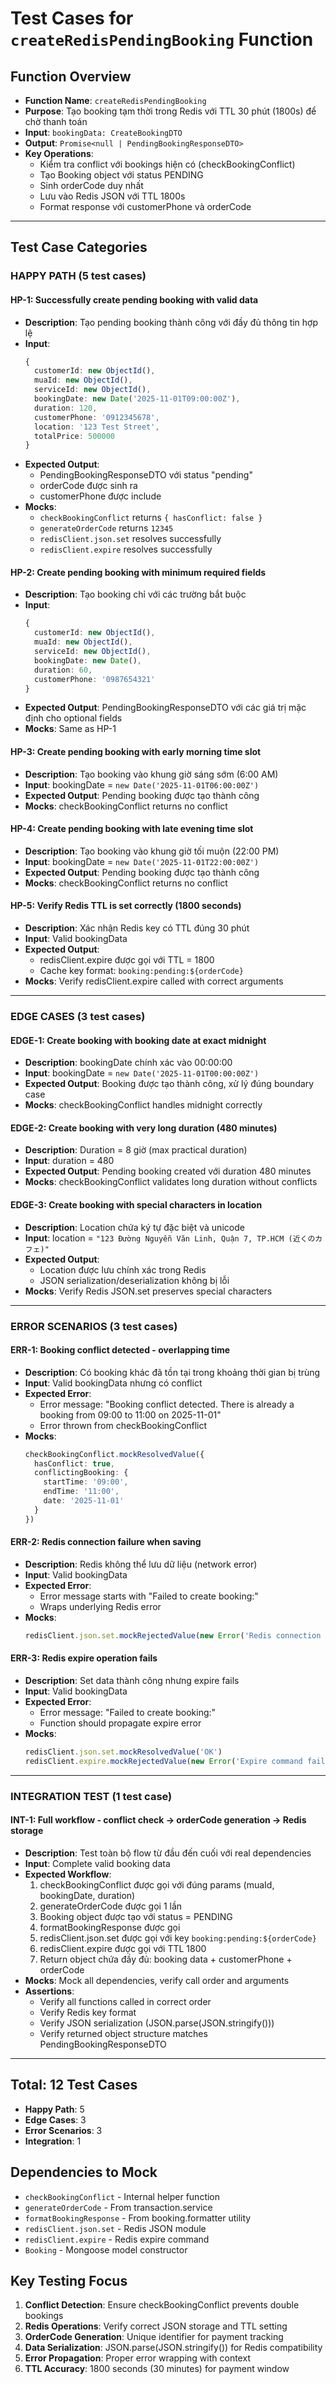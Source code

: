 # Test Cases for `createRedisPendingBooking` Function

## Function Overview
- **Function Name**: `createRedisPendingBooking`
- **Purpose**: Tạo booking tạm thời trong Redis với TTL 30 phút (1800s) để chờ thanh toán
- **Input**: `bookingData: CreateBookingDTO`
- **Output**: `Promise<null | PendingBookingResponseDTO>`
- **Key Operations**:
  - Kiểm tra conflict với bookings hiện có (checkBookingConflict)
  - Tạo Booking object với status PENDING
  - Sinh orderCode duy nhất
  - Lưu vào Redis JSON với TTL 1800s
  - Format response với customerPhone và orderCode

---

## Test Case Categories

### **HAPPY PATH (5 test cases)**

#### **HP-1: Successfully create pending booking with valid data**
- **Description**: Tạo pending booking thành công với đầy đủ thông tin hợp lệ
- **Input**:
  ```typescript
  {
    customerId: new ObjectId(),
    muaId: new ObjectId(),
    serviceId: new ObjectId(),
    bookingDate: new Date('2025-11-01T09:00:00Z'),
    duration: 120,
    customerPhone: '0912345678',
    location: '123 Test Street',
    totalPrice: 500000
  }
  ```
- **Expected Output**: 
  - PendingBookingResponseDTO với status "pending"
  - orderCode được sinh ra
  - customerPhone được include
- **Mocks**:
  - `checkBookingConflict` returns `{ hasConflict: false }`
  - `generateOrderCode` returns `12345`
  - `redisClient.json.set` resolves successfully
  - `redisClient.expire` resolves successfully

#### **HP-2: Create pending booking with minimum required fields**
- **Description**: Tạo booking chỉ với các trường bắt buộc
- **Input**:
  ```typescript
  {
    customerId: new ObjectId(),
    muaId: new ObjectId(),
    serviceId: new ObjectId(),
    bookingDate: new Date(),
    duration: 60,
    customerPhone: '0987654321'
  }
  ```
- **Expected Output**: PendingBookingResponseDTO với các giá trị mặc định cho optional fields
- **Mocks**: Same as HP-1

#### **HP-3: Create pending booking with early morning time slot**
- **Description**: Tạo booking vào khung giờ sáng sớm (6:00 AM)
- **Input**: bookingDate = `new Date('2025-11-01T06:00:00Z')`
- **Expected Output**: Pending booking được tạo thành công
- **Mocks**: checkBookingConflict returns no conflict

#### **HP-4: Create pending booking with late evening time slot**
- **Description**: Tạo booking vào khung giờ tối muộn (22:00 PM)
- **Input**: bookingDate = `new Date('2025-11-01T22:00:00Z')`
- **Expected Output**: Pending booking được tạo thành công
- **Mocks**: checkBookingConflict returns no conflict

#### **HP-5: Verify Redis TTL is set correctly (1800 seconds)**
- **Description**: Xác nhận Redis key có TTL đúng 30 phút
- **Input**: Valid bookingData
- **Expected Output**: 
  - redisClient.expire được gọi với TTL = 1800
  - Cache key format: `booking:pending:${orderCode}`
- **Mocks**: Verify redisClient.expire called with correct arguments

---

### **EDGE CASES (3 test cases)**

#### **EDGE-1: Create booking with booking date at exact midnight**
- **Description**: bookingDate chính xác vào 00:00:00
- **Input**: bookingDate = `new Date('2025-11-01T00:00:00Z')`
- **Expected Output**: Booking được tạo thành công, xử lý đúng boundary case
- **Mocks**: checkBookingConflict handles midnight correctly

#### **EDGE-2: Create booking with very long duration (480 minutes)**
- **Description**: Duration = 8 giờ (max practical duration)
- **Input**: duration = 480
- **Expected Output**: Pending booking created với duration 480 minutes
- **Mocks**: checkBookingConflict validates long duration without conflicts

#### **EDGE-3: Create booking with special characters in location**
- **Description**: Location chứa ký tự đặc biệt và unicode
- **Input**: location = `"123 Đường Nguyễn Văn Linh, Quận 7, TP.HCM (近くのカフェ)"`
- **Expected Output**: 
  - Location được lưu chính xác trong Redis
  - JSON serialization/deserialization không bị lỗi
- **Mocks**: Verify Redis JSON.set preserves special characters

---

### **ERROR SCENARIOS (3 test cases)**

#### **ERR-1: Booking conflict detected - overlapping time**
- **Description**: Có booking khác đã tồn tại trong khoảng thời gian bị trùng
- **Input**: Valid bookingData nhưng có conflict
- **Expected Error**: 
  - Error message: "Booking conflict detected. There is already a booking from 09:00 to 11:00 on 2025-11-01"
  - Error thrown from checkBookingConflict
- **Mocks**: 
  ```typescript
  checkBookingConflict.mockResolvedValue({
    hasConflict: true,
    conflictingBooking: {
      startTime: '09:00',
      endTime: '11:00',
      date: '2025-11-01'
    }
  })
  ```

#### **ERR-2: Redis connection failure when saving**
- **Description**: Redis không thể lưu dữ liệu (network error)
- **Input**: Valid bookingData
- **Expected Error**: 
  - Error message starts with "Failed to create booking:"
  - Wraps underlying Redis error
- **Mocks**: 
  ```typescript
  redisClient.json.set.mockRejectedValue(new Error('Redis connection lost'))
  ```

#### **ERR-3: Redis expire operation fails**
- **Description**: Set data thành công nhưng expire fails
- **Input**: Valid bookingData
- **Expected Error**: 
  - Error message: "Failed to create booking:"
  - Function should propagate expire error
- **Mocks**:
  ```typescript
  redisClient.json.set.mockResolvedValue('OK')
  redisClient.expire.mockRejectedValue(new Error('Expire command failed'))
  ```

---

### **INTEGRATION TEST (1 test case)**

#### **INT-1: Full workflow - conflict check → orderCode generation → Redis storage**
- **Description**: Test toàn bộ flow từ đầu đến cuối với real dependencies
- **Input**: Complete valid booking data
- **Expected Workflow**:
  1. checkBookingConflict được gọi với đúng params (muaId, bookingDate, duration)
  2. generateOrderCode được gọi 1 lần
  3. Booking object được tạo với status = PENDING
  4. formatBookingResponse được gọi
  5. redisClient.json.set được gọi với key `booking:pending:${orderCode}`
  6. redisClient.expire được gọi với TTL 1800
  7. Return object chứa đầy đủ: booking data + customerPhone + orderCode
- **Mocks**: Mock all dependencies, verify call order and arguments
- **Assertions**:
  - Verify all functions called in correct order
  - Verify Redis key format
  - Verify JSON serialization (JSON.parse(JSON.stringify()))
  - Verify returned object structure matches PendingBookingResponseDTO

---

## Total: 12 Test Cases
- **Happy Path**: 5
- **Edge Cases**: 3  
- **Error Scenarios**: 3
- **Integration**: 1

## Dependencies to Mock
- `checkBookingConflict` - Internal helper function
- `generateOrderCode` - From transaction.service
- `formatBookingResponse` - From booking.formatter utility
- `redisClient.json.set` - Redis JSON module
- `redisClient.expire` - Redis expire command
- `Booking` - Mongoose model constructor

## Key Testing Focus
1. **Conflict Detection**: Ensure checkBookingConflict prevents double bookings
2. **Redis Operations**: Verify correct JSON storage and TTL setting
3. **OrderCode Generation**: Unique identifier for payment tracking
4. **Data Serialization**: JSON.parse(JSON.stringify()) for Redis compatibility
5. **Error Propagation**: Proper error wrapping with context
6. **TTL Accuracy**: 1800 seconds (30 minutes) for payment window
